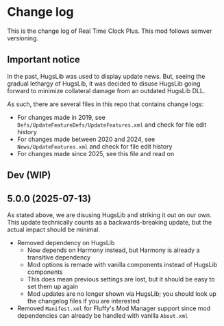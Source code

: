 # Change log
This is the change log of Real Time Clock Plus. This mod follows semver versioning.

## Important notice
In the past, HugsLib was used to display update news. But, seeing the gradual lethargy of HugsLib, it was decided to disuse HugsLib going forward to minimize collateral damage from an outdated HugsLib DLL.

As such, there are several files in this repo that contains change logs:
- For changes made in 2019, see `Defs/UpdateFeatureDefs/UpdateFeatures.xml` and check for file edit history
- For changes made between 2020 and 2024, see `News/UpdateFeatures.xml` and check for file edit history
- For changes made since 2025, see this file and read on

## Dev (WIP)

## 5.0.0 (2025-07-13)
As stated above, we are disusing HugsLib and striking it out on our own. This update technically counts as a backwards-breaking update, but the actual impact should be minimal.
- Removed dependency on HugsLib
  - Now depends on Harmony instead, but Harmony is already a transitive dependency
  - Mod options is remade with vanilla components instead of HugsLib components
  - This does mean previous settings are lost, but it should be easy to set them up again
  - Mod updates are no longer shown via HugsLib; you should look up the changelog files if you are interested
- Removed `Manifest.xml` for Fluffy's Mod Manager support since mod dependencies can already be handled with vanilla `About.xml`

